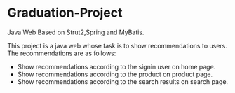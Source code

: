 Graduation-Project
==================

Java Web Based on Strut2,Spring and MyBatis. 

This project is a java web whose task is to show recommendations to users.
The recommendations are as follows:
- Show recommendations according to the signin user on home page.
- Show recommendations according to the product on product page.
- Show recommendations according to the search results on search page.
